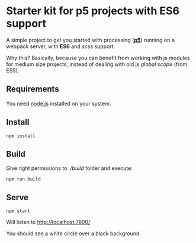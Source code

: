 # Starter kit for p5 projects with ES6 support

A simple project to get you started with processing ([**p5**](https://p5js.org)) running on a webpack server, with **ES6** and _scss_ support.

Why this? Basically, because you can benefit from working with js modules for medium size projects, instead of dealing with old js _global scope_ (from ES5).

## Requirements

You need [node.js](https://nodejs.org) installed on your system.

## Install

`npm install`

## Build

Give right permissions to _./build_ folder and execute:

`npm run build`

## Serve

`npm start`

Will listen to [http://localhost:7800/](http://localhost:7800)

You should see a white circle over a black background.
